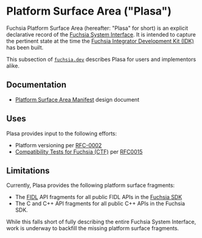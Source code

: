 # Platform Surface Area ("Plasa")

Fuchsia Platform Surface Area (hereafter: "Plasa" for short)  is an explicit
declarative record of the [Fuchsia System Interface][fsi].  It is intended to
capture the pertinent state at the time the [Fuchsia Integrator Development Kit
(IDK)][idk] has been built.

This subsection of [`fuchsia.dev`][fxdev] describes Plasa for users and
implementors alike.

## Documentation

* [Platform Surface Area Manifest][plasadoc] design document

## Uses

Plasa provides input to the following efforts:

* Platform versioning per [RFC-0002][rfc2]
* [Compatibility Tests for Fuchsia (CTF)][cts] per [RFC0015][rfccts]

## Limitations

Currently, Plasa provides the following platform surface fragments:

* The [FIDL][fidl] API fragments for all public FIDL APIs in the
  [Fuchsia SDK][sdk]
* The C and C++ API fragments for all public C++ APIs in the Fuchsia SDK.

While this falls short of fully describing the entire Fuchsia System Interface,
work is underway to backfill the missing platform surface fragments.

[cts]: /development/testing/ctf/overview.md
[fidl]: /concepts/fidl/overview.md
[fsi]: /concepts/packages/system.md
[fxdev]: https://fuchsia.dev
[idk]: /development/idk/README.md
[plasadoc]: plasa_manifest.md
[rfc2]: /contribute/governance/rfcs/0002_platform_versioning.md
[rfccts]: /contribute/governance/rfcs/0015_cts.md
[sdk]: /contribute/governance/rfcs/0106_manifest_includes_in_sdk.md
